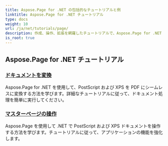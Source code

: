 ```yaml
---
title: Aspose.Page for .NET の包括的なチュートリアルと例
linktitle: Aspose.Page for .NET チュートリアル
type: docs
weight: 10
url: /ja/net/tutorials/page/
description: 作成、操作、拡張を網羅したチュートリアルで、Aspose.Page for .NET の可能性を最大限に引き出します。基礎から高度なテクニックまで簡単に習得できます。
is_root: true
---
```


## Aspose.Page for .NET チュートリアル 

### [ドキュメントを変換](./convert-document/)
Aspose.Page for .NET を使用して、PostScript および XPS を PDF にシームレスに変換する方法を学びます。詳細なチュートリアルに従って、ドキュメント処理を簡単に実行してください。
### [マスターページの操作](./master-page-manipulation/)
Aspose.Page を使用して .NET で PostScript および XPS ドキュメントを操作する方法を学びます。チュートリアルに従って、アプリケーションの機能を強化します。